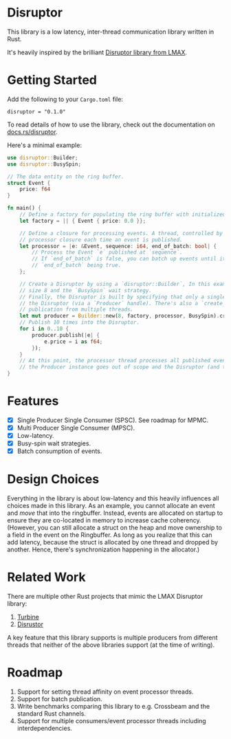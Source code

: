 # Disruptor

This library is a low latency, inter-thread communication library written in Rust.

It's heavily inspired by the brilliant
[Disruptor library from LMAX](https://github.com/LMAX-Exchange/disruptor).

# Getting Started

Add the following to your `Cargo.toml` file:

    disruptor = "0.1.0"

To read details of how to use the library, check out the documentation on [docs.rs/disruptor](https://docs.rs/disruptor).

Here's a minimal example:

```rust
use disruptor::Builder;
use disruptor::BusySpin;

// The data entity on the ring buffer.
struct Event {
    price: f64
}

fn main() {
    // Define a factory for populating the ring buffer with initialized events.
    let factory = || { Event { price: 0.0 }};

    // Define a closure for processing events. A thread, controlled by the disruptor, will run this
    // processor closure each time an event is published.
    let processor = |e: &Event, sequence: i64, end_of_batch: bool| {
        // Process the Event `e` published at `sequence`.
        // If `end_of_batch` is false, you can batch up events until it's invoked with
        // `end_of_batch` being true.
    };

    // Create a Disruptor by using a `disruptor::Builder`, In this example, the ring buffer has
    // size 8 and the `BusySpin` wait strategy.
    // Finally, the Disruptor is built by specifying that only a single thread will publish into
    // the Disruptor (via a `Producer` handle). There's also a `create_with_multi_producer()` for
    // publication from multiple threads.
    let mut producer = Builder::new(8, factory, processor, BusySpin).create_with_single_producer();
    // Publish 10 times into the Disruptor.
    for i in 0..10 {
        producer.publish(|e| {
            e.price = i as f64;
        });
    }
    // At this point, the processor thread processes all published events and then stops as
    // the Producer instance goes out of scope and the Disruptor (and the Producer) are dropped.
}
```

# Features

- [x] Single Producer Single Consumer (SPSC). See roadmap for MPMC.
- [x] Multi Producer Single Consumer (MPSC).
- [x] Low-latency.
- [x] Busy-spin wait strategies.
- [x] Batch consumption of events.

# Design Choices

Everything in the library is about low-latency and this heavily influences all choices made in this library.
As an example, you cannot allocate an event and *move* that into the ringbuffer. Instead, events
are allocated on startup to ensure they are co-located in memory to increase cache coherency.
(However, you can still allocate a struct on the heap and move ownership to a field in the event on the Ringbuffer.
As long as you realize that this can add latency, because the struct is allocated by one thread and dropped by another.
Hence, there's synchronization happening in the allocator.)

# Related Work

There are multiple other Rust projects that mimic the LMAX Disruptor library:
1. [Turbine](https://github.com/polyfractal/Turbine)
2. [Disrustor](https://github.com/sklose/disrustor)

A key feature that this library supports is multiple producers from different threads
that neither of the above libraries support (at the time of writing).

# Roadmap

1. Support for setting thread affinity on event processor threads.
2. Support for batch publication.
3. Write benchmarks comparing this library to e.g. Crossbeam and the standard Rust channels.
4. Support for multiple consumers/event processor threads including interdependencies.